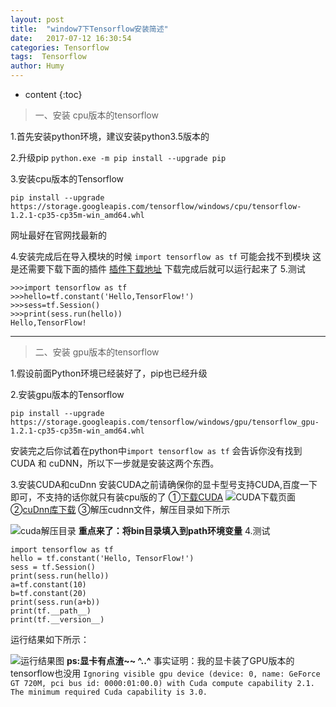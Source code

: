 ```yaml
---
layout: post
title:  "window7下Tensorflow安装简述"
date:   2017-07-12 16:30:54
categories: Tensorflow
tags:  Tensorflow
author: Humy
---
```

* content
{:toc}

>一、安装 cpu版本的tensorflow




1.首先安装python环境，建议安装python3.5版本的

2.升级pip
`python.exe -m pip install --upgrade pip`

3.安装cpu版本的Tensorflow
```
pip install --upgrade https://storage.googleapis.com/tensorflow/windows/cpu/tensorflow-1.2.1-cp35-cp35m-win_amd64.whl
```
网址最好在官网找最新的

4.安装完成后在导入模块的时候
`import tensorflow as tf`
可能会找不到模块
这是还需要下载下面的插件
[插件下载地址](https://www.microsoft.com/en-us/download/details.aspx?id=53587)
下载完成后就可以运行起来了
5.测试
```
>>>import tensorflow as tf
>>>hello=tf.constant('Hello,TensorFlow!')
>>>sess=tf.Session()
>>>print(sess.run(hello))
Hello,TensorFlow!
```
***

>二、安装 gpu版本的tensorflow

1.假设前面Python环境已经装好了，pip也已经升级

2.安装gpu版本的Tensorflow
```
pip install --upgrade https://storage.googleapis.com/tensorflow/windows/gpu/tensorflow_gpu-1.2.1-cp35-cp35m-win_amd64.whl
```
安装完之后你试着在python中`import tensorflow as tf`
 会告诉你没有找到 CUDA 和 cuDNN，所以下一步就是安装这两个东西。

3.安装CUDA和cuDnn
安装CUDA之前请确保你的显卡型号支持CUDA,百度一下即可，不支持的话你就只有装cpu版的了
①[下载CUDA](https://developer.nvidia.com/cuda-downloads)
![CUDA下载页面](http://upload-images.jianshu.io/upload_images/2896168-149938386f97e9f3.png?imageMogr2/auto-orient/strip%7CimageView2/2/w/1240)
②[cuDnn库下载](https://developer.nvidia.com/cudnn)
③解压cudnn文件，解压目录如下所示

![cuda解压目录](http://upload-images.jianshu.io/upload_images/2896168-a9d1e7f704a89223.png?imageMogr2/auto-orient/strip%7CimageView2/2/w/1240)
**重点来了：将bin目录填入到path环境变量**
4.测试
```
import tensorflow as tf
hello = tf.constant('Hello, TensorFlow!')
sess = tf.Session()
print(sess.run(hello))
a=tf.constant(10)
b=tf.constant(20)
print(sess.run(a+b))
print(tf.__path__)
print(tf.__version__)
```
运行结果如下所示：

![运行结果图](http://upload-images.jianshu.io/upload_images/2896168-682c7850fe24a584.png?imageMogr2/auto-orient/strip%7CimageView2/2/w/1240)
**ps:显卡有点渣~~   ^..^**
事实证明：我的显卡装了GPU版本的tensorflow也没用
`
Ignoring visible gpu device (device: 0, name: GeForce GT 720M, pci bus id: 0000:01:00.0) with Cuda compute capability 2.1. The minimum required Cuda capability is 3.0.
`
